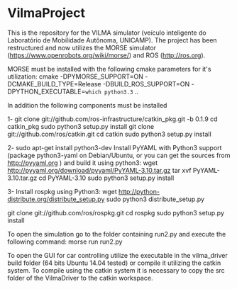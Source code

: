 # VilmaProject
This is the repository for the VILMA simulator (veículo inteligente do Laboratório de Mobilidade Autônoma, UNICAMP).
The project has been restructured and now utilizes the MORSE simulator (https://www.openrobots.org/wiki/morse/)
and ROS (http://ros.org).

MORSE must be installed with the following cmake parameters for it's utilization:
cmake -DPYMORSE_SUPPORT=ON -DCMAKE_BUILD_TYPE=Release -DBUILD_ROS_SUPPORT=ON -DPYTHON_EXECUTABLE=`which python3.3` ..

In addition the following components must be installed

1-
git clone git://github.com/ros-infrastructure/catkin_pkg.git -b 0.1.9
cd catkin_pkg
sudo python3 setup.py install
git clone git://github.com/ros/catkin.git
cd catkin
sudo python3 setup.py install

2-
sudo apt-get install python3-dev
Install PyYAML with Python3 support (package python3-yaml on Debian/Ubuntu, or you can get the sources from http://pyyaml.org ) and build it using python3:
wget http://pyyaml.org/download/pyyaml/PyYAML-3.10.tar.gz
tar xvf PyYAML-3.10.tar.gz
cd PyYAML-3.10
sudo python3 setup.py install

3-
Install rospkg using Python3:
wget http://python-distribute.org/distribute_setup.py
sudo python3 distribute_setup.py

git clone git://github.com/ros/rospkg.git
cd rospkg
sudo python3 setup.py install

To open the simulation go to the folder containing run2.py and execute the following command:
morse run run2.py

To open the GUI for car controlling utilize the executable in the vilma_driver build folder (64 bits Ubuntu 14.04 tested) or compile it utilizing the catkin system. To compile using the catkin system it is necessary to copy the src folder of the VilmaDriver to the catkin workspace.

